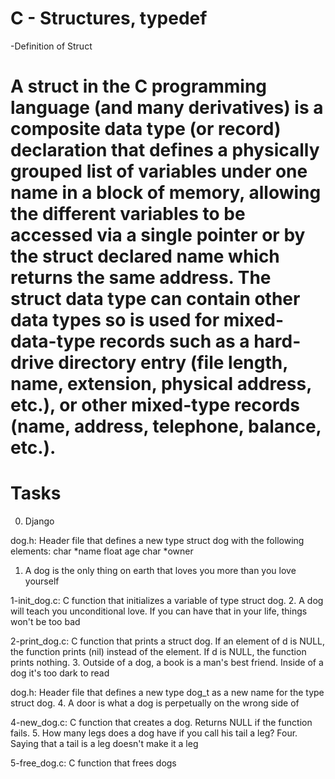 # C - Structures, typedef

-Definition of Struct
# A struct in the C programming language (and many derivatives) is a composite data type (or record) declaration that defines a physically grouped list of variables under one name in a block of memory, allowing the different variables to be accessed via a single pointer or by the struct declared name which returns the same address. The struct data type can contain other data types so is used for mixed-data-type records such as a hard-drive directory entry (file length, name, extension, physical address, etc.), or other mixed-type records (name, address, telephone, balance, etc.).

# Tasks

0. Django

dog.h: Header file that defines a new type struct dog with the following elements:
char *name
float age
char *owner
1. A dog is the only thing on earth that loves you more than you love yourself

1-init_dog.c: C function that initializes a variable of type struct dog.
2. A dog will teach you unconditional love. If you can have that in your life, things won't be too bad

2-print_dog.c: C function that prints a struct dog.
If an element of d is NULL, the function prints (nil) instead of the element.
If d is NULL, the function prints nothing.
3. Outside of a dog, a book is a man's best friend. Inside of a dog it's too dark to read

dog.h: Header file that defines a new type dog_t as a new name for the type struct dog.
4. A door is what a dog is perpetually on the wrong side of

4-new_dog.c: C function that creates a dog.
Returns NULL if the function fails.
5. How many legs does a dog have if you call his tail a leg? Four. Saying that a tail is a leg doesn't make it a leg

5-free_dog.c: C function that frees dogs
